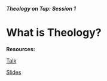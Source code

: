 ***Theology on Tap: Session 1***

# What is Theology?

**Resources:**

[Talk](https://benjaminingreens.gitHub.io/theology_on_tap)

[Slides](https://benjaminingreens.gitHub.io/theology_on_tap/slides)